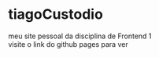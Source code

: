# tiagoCustodio
meu site pessoal da disciplina de Frontend 1  
visite o link do github pages para ver  
